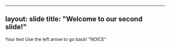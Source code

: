 
---
layout: slide
title: "Welcome to our second slide!"
---
Your text
Use the left arrow to go back!
"NOICE"
